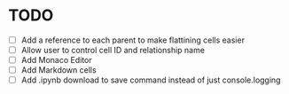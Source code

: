 # TODO

- [ ] Add a reference to each parent to make flattining cells easier
- [ ] Allow user to control cell ID and relationship name
- [ ] Add Monaco Editor
- [ ] Add Markdown cells
- [ ] Add .ipynb download to save command instead of just console.logging
